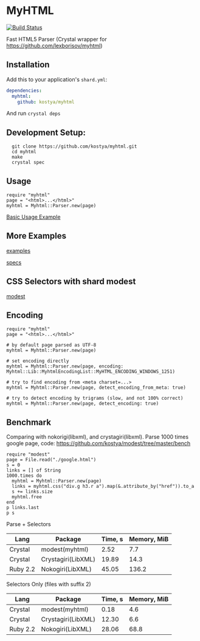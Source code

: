# MyHTML

[![Build Status](https://travis-ci.org/kostya/myhtml.svg?branch=master)](http://travis-ci.org/kostya/myhtml)

Fast HTML5 Parser (Crystal wrapper for https://github.com/lexborisov/myhtml)

## Installation


Add this to your application's `shard.yml`:

```yaml
dependencies:
  myhtml:
    github: kostya/myhtml
```

And run `crystal deps`

## Development Setup:

```shell
  git clone https://github.com/kostya/myhtml.git
  cd myhtml
  make
  crystal spec
```

## Usage

```crystal
require "myhtml"
page = "<html>...</html>"
myhtml = Myhtml::Parser.new(page)
```

[Basic Usage Example](https://github.com/kostya/myhtml/tree/master/examples/usage.cr)

## More Examples

[examples](https://github.com/kostya/myhtml/tree/master/examples)

[specs](https://github.com/kostya/myhtml/tree/master/spec)

## CSS Selectors with shard modest

[modest](https://github.com/kostya/modest)

## Encoding

```crystal
require "myhtml"
page = "<html>...</html>"

# by default page parsed as UTF-8
myhtml = Myhtml::Parser.new(page)

# set encoding directly
myhtml = Myhtml::Parser.new(page, encoding: Myhtml::Lib::MyhtmlEncodingList::MyHTML_ENCODING_WINDOWS_1251)

# try to find encoding from <meta charset=...>
myhtml = Myhtml::Parser.new(page, detect_encoding_from_meta: true)

# try to detect encoding by trigrams (slow, and not 100% correct)
myhtml = Myhtml::Parser.new(page, detect_encoding: true)
```

## Benchmark

Comparing with nokorigi(libxml), and crystagiri(libxml). Parse 1000 times google page, code: https://github.com/kostya/modest/tree/master/bench

```crystal
require "modest"
page = File.read("./google.html")
s = 0
links = [] of String
1000.times do
  myhtml = Myhtml::Parser.new(page)
  links = myhtml.css("div.g h3.r a").map(&.attribute_by("href")).to_a
  s += links.size
  myhtml.free
end
p links.last
p s
```

Parse + Selectors

| Lang     |  Package           | Time, s | Memory, MiB |
| -------- | ------------------ | ------- | ----------- |
| Crystal  | modest(myhtml)     | 2.52    | 7.7         |
| Crystal  | Crystagiri(LibXML) | 19.89   | 14.3        |
| Ruby 2.2 | Nokogiri(LibXML)   | 45.05   | 136.2       |

Selectors Only (files with suffix 2)

| Lang     |  Package           | Time, s | Memory, MiB |
| -------- | ------------------ | ------- | ----------- |
| Crystal  | modest(myhtml)     | 0.18    | 4.6         |
| Crystal  | Crystagiri(LibXML) | 12.30   | 6.6         |
| Ruby 2.2 | Nokogiri(LibXML)   | 28.06   | 68.8        |
